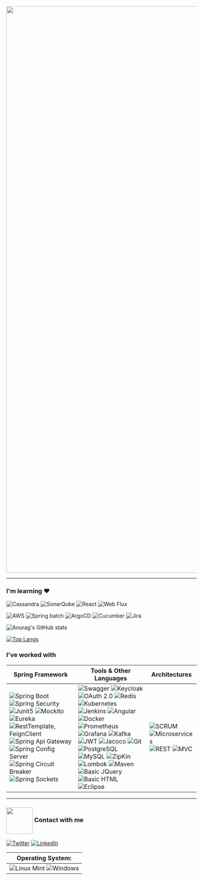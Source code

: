 <img align="center" width="1500" src="https://thumbs.gfycat.com/TartThreadbareChinchilla-size_restricted.gif" />

----------------------

### I'm learning ♥  

![Cassandra](https://img.shields.io/badge/Cassandra-white?style=for-the-badge&logo=ApacheCassandra&logoColor=blue) 
![SonarQube](https://img.shields.io/badge/sonarqube-4E9BCD?style=for-the-badge&logo=sonarqube&logoColor=white)
![React](https://img.shields.io/badge/React-white?style=for-the-badge&logo=React&logoColor=blue) 
![Web Flux](https://img.shields.io/badge/WebFlux-6DB33F?style=for-the-badge&logo=Spring&logoColor=black) 

![AWS](https://img.shields.io/badge/AWS-333232?style=for-the-badge&logo=AmazonWebServices&logoColor=yellow) 
![Spring batch](https://img.shields.io/badge/Spring%20Batch-6DB33F?style=for-the-badge&logo=Spring&logoColor=black) 
![ArgoCD](https://img.shields.io/badge/Argo%20CD-white?style=for-the-badge&logo=Argo&logoColor=orange)
![Cucumber](https://img.shields.io/badge/Cucumber-23D96C?style=for-the-badge&logo=Cucumber&logoColor=black)
![Jira](https://img.shields.io/badge/Jira-white?style=for-the-badge&logo=Jira&logoColor=0052CC)


![Anurag's GitHub stats](https://github-readme-stats.vercel.app/api?username=CsarNarciso&hide=reviews,discussions_started,discussions_answered,prs_merged,prs_merged_percentage&show_icons=true&theme=midnight-purple)

[![Top Langs](https://github-readme-stats.vercel.app/api/top-langs/?username=CsarNarciso&layout=pie&theme=maroongold)](https://github.com/anuraghazra/github-readme-stats)

### I've worked with

| Spring Framework | Tools & Other Languages | Architectures | 
|-|-|-|
| ![Spring Boot](https://img.shields.io/badge/Spring%20Boot-6DB33F?logo=Spring%20Boot&logoColor=black&style=for-the-badge) ![Spring Security](https://img.shields.io/badge/Spring%20Security-black?logo=Spring%20Security&logoColor=6DB33F&style=for-the-badge) ![Junit5](https://img.shields.io/badge/Junit-white?style=for-the-badge&logo=Junit5&logoColor=6DB33F) ![Mockito](https://img.shields.io/badge/Mockito-97979A?style=for-the-badge&logo=Spring&logoColor=499848) ![Eureka](https://img.shields.io/badge/Eureka-6DB33F?style=for-the-badge&logo=Spring&logoColor=black) ![RestTemplate, FeignClient](https://img.shields.io/badge/RestTemplate,%20FeignClient%20-white?style=for-the-badge&logo=Spring&logoColor=6DB33F) ![Spring Api Gateway](https://img.shields.io/badge/Api%20Gateway-6DB33F?style=for-the-badge&logo=Spring&logoColor=black) ![Spring Config Server](https://img.shields.io/badge/Config%20Server-6DB33F?style=for-the-badge&logo=Spring&logoColor=black) ![Spring Circuit Breaker](https://img.shields.io/badge/Circuit%20Breaker-6DB33F?style=for-the-badge&logo=Spring&logoColor=black) ![Spring Sockets](https://img.shields.io/badge/Sockets-black?logo=Spring%20Boot&logoColor=6DB33F&style=for-the-badge) | ![Swagger](https://img.shields.io/badge/Swagger-lime?style=for-the-badge&logo=swagger&logoColor=white) ![Keycloak](https://img.shields.io/badge/Keycloak-white?logo=Spring%20Security&logoColor=blue&style=for-the-badge) ![OAuth 2.0](https://img.shields.io/badge/OAuth%202.0-black?style=for-the-badge) ![Redis](https://img.shields.io/badge/Redis-black?style=for-the-badge&logo=redis&logoColor=D5540F) ![Kubernetes](https://img.shields.io/badge/Kubernetes-white?style=for-the-badge&logo=Kubernetes&logoColor=blue) ![Jenkins](https://img.shields.io/badge/Jenkins-white?style=for-the-badge&logo=Jenkins&logoColor=black) ![Angular](https://img.shields.io/badge/Angular-white?style=for-the-badge&logo=Angular&logoColor=DC2B00) ![Docker](https://img.shields.io/badge/Docker-white?style=for-the-badge&logo=docker&logoColor=4DB1E0) ![Prometheus](https://img.shields.io/badge/Prometheus-white?style=for-the-badge&logo=Prometheus&logoColor=orange) ![Grafana](https://img.shields.io/badge/Grafana-white?style=for-the-badge&logo=Grafana&logoColor=orange) ![Kafka](https://img.shields.io/badge/Apache%20Kafka-white?style=for-the-badge&logo=Apache%20Kafka&logoColor=black) ![JWT](https://img.shields.io/badge/JWT-black?style=for-the-badge&logo=JSON%20Web%20Tokens&logoColor=FD3456) ![Jacoco](https://img.shields.io/badge/Jacoco-white?style=for-the-badge&logo=Jacoco&logoColor=red) ![Git](http://img.shields.io/badge/Git-F1502F?style=for-the-badge&logo=Git&logoColor=white) ![PostgreSQL](https://img.shields.io/badge/PostgreSQL-6284A7?style=for-the-badge&logo=postgresql&logoColor=white) ![MySQL](https://img.shields.io/badge/MySQL-4479A1?style=for-the-badge&logo=mysql&logoColor=white) ![ZipKin](https://img.shields.io/badge/ZipKin-black?style=for-the-badge) ![Lombok](https://img.shields.io/badge/Lombok-red?style=for-the-badge) ![Maven](https://img.shields.io/badge/Maven-white?style=for-the-badge&logo=apachemaven&logoColor=C71A36) ![Basic JQuery](https://img.shields.io/badge/Basic%20JQuery-white?logo=JQuery&logoColor=0769AD&style=for-the-badge) ![Basic HTML](https://img.shields.io/badge/Basic%20HTML-E34F26?logo=HTML5&logoColor=white&style=for-the-badge) ![Eclipse](https://img.shields.io/badge/Eclipse%20IDE-2C2255?logo=Eclipse-IDE&logoColor=orange&style=for-the-badge) | ![SCRUM](https://img.shields.io/badge/SCRUM-yellow?style=for-the-badge) ![Microservices](https://img.shields.io/badge/Microservices-00B9FF?style=for-the-badge) ![REST](https://img.shields.io/badge/Rest%20Api-green?style=for-the-badge) ![MVC](https://img.shields.io/badge/MVC-FF0000?style=for-the-badge) | 



----------------------

### <img align="center" width="70" src="https://i.pinimg.com/originals/0d/c9/68/0dc968448592a7d533096b74c263cc40.gif" /> Contact with me

<a href="https://mail.google.com/mail/u/0/?fs=1&tf=cm&source=mailto&to=cesarpazol1029@gmail.com" target="_blank"><img alt="Twitter" src="https://img.shields.io/badge/Gmail-D14836?style=for-the-badge&logo=gmail&logoColor=white" /></a>
<a href="https://www.linkedin.com/in/cesar-pozol-narciso-b48727180/" target="_blank"><img alt="LinkedIn" src="https://img.shields.io/badge/linkedin-%230077B5.svg?&style=for-the-badge&logo=linkedin&logoColor=white" /></a>

| Operating System: | 
|-| 
| ![Linux Mint](https://img.shields.io/badge/Linux-white?style=for-the-badge&logo=linux&logoColor=black) ![Windows](https://img.shields.io/badge/Windows-0078D6?style=for-the-badge&logo=windows&logoColor=3D03A7) |
